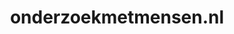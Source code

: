 ---
layout: post
title:  "onderzoekmetmensen.nl"
internal_url:  "/data/onderzoekmetmensen.nl.html"
categories: dutchgov
---